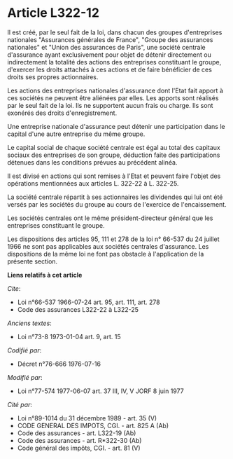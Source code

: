 # Article L322-12

Il est créé, par le seul fait de la loi, dans chacun des groupes d'entreprises nationales "Assurances générales de France",
"Groupe des assurances nationales" et "Union des assurances de Paris", une société centrale d'assurance ayant exclusivement
pour objet de détenir directement ou indirectement la totalité des actions des entreprises constituant le groupe, d'exercer
les droits attachés à ces actions et de faire bénéficier de ces droits ses propres actionnaires.

Les actions des entreprises nationales d'assurance dont l'Etat fait apport à ces sociétés ne peuvent être aliénées par elles.
Les apports sont réalisés par le seul fait de la loi. Ils ne supportent aucun frais ou charge. Ils sont exonérés des droits
d'enregistrement.

Une entreprise nationale d'assurance peut détenir une participation dans le capital d'une autre entreprise du même groupe.

Le capital social de chaque société centrale est égal au total des capitaux sociaux des entreprises de son groupe, déduction
faite des participations détenues dans les conditions prévues au précédent alinéa.

Il est divisé en actions qui sont remises à l'Etat et peuvent faire l'objet des opérations mentionnées aux articles L. 322-22
à L. 322-25.

La société centrale répartit à ses actionnaires les dividendes qui lui ont été versés par les sociétés du groupe au cours de
l'exercice de l'encaissement.

Les sociétés centrales ont le même président-directeur général que les entreprises constituant le groupe.

Les dispositions des articles 95, 111 et 278 de la loi n° 66-537 du 24 juillet 1966 ne sont pas applicables aux sociétés
centrales d'assurance. Les dispositions de la même loi ne font pas obstacle à l'application de la présente section.

**Liens relatifs à cet article**

_Cite_:

  - Loi n°66-537 1966-07-24 art. 95, art. 111, art. 278
  - Code des assurances L322-22 à L322-25

_Anciens textes_:

  - Loi n°73-8 1973-01-04 art. 9, art. 15

_Codifié par_:

  - Décret n°76-666 1976-07-16

_Modifié par_:

  - Loi n°77-574 1977-06-07 art. 37 III, IV, V JORF 8 juin 1977

_Cité par_:

  - Loi n°89-1014 du 31 décembre 1989 - art. 35 (V)
  - CODE GENERAL DES IMPOTS, CGI. - art. 825 A (Ab)
  - Code des assurances - art. L322-19 (Ab)
  - Code des assurances - art. R*322-30 (Ab)
  - Code général des impôts, CGI. - art. 81 (V)
